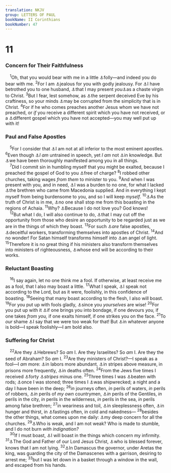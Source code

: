 ```yaml
---
translation: NKJV
group: LETTERS OF PAUL
bookName: II Corinthians 
bookNumber: 47
---
```


<div class="title"><h1>11</h1><h3>Concern for Their Faithfulness</h3></div>
<span class="verse 2co_11_1"> <sup>1</sup>Oh, that you would bear with me in a little <a data-toggle="tooltip" data-placement="bottom" title="Matt. 17:17; 2 Cor. 11:4, 16, 19">⚓</a>folly—and indeed you do bear with me. </span>
<span class="verse 2co_11_2"><sup>2</sup>For I am <a data-toggle="tooltip" data-placement="bottom" title="Gal. 4:17">⚓</a>jealous for you with godly jealousy. For <a data-toggle="tooltip" data-placement="bottom" title="Hos. 2:19; (Eph. 5:26)">⚓</a>I have betrothed you to one husband, <a data-toggle="tooltip" data-placement="bottom" title="Col. 1:28">⚓</a>that I may present <i>you</i><a data-toggle="tooltip" data-placement="bottom" title="Lev. 21:13">⚓</a>as a chaste virgin to Christ. </span>
<span class="verse 2co_11_3"><sup>3</sup>But I fear, lest somehow, as <a data-toggle="tooltip" data-placement="bottom" title="Gen. 3:4, 13; John 8:44; 1 Thess. 3:5; 1 Tim. 2:14; (Rev. 12:9, 15)">⚓</a>the serpent deceived Eve by his craftiness, so your minds <a data-toggle="tooltip" data-placement="bottom" title="Eph. 6:24">⚓</a>may be corrupted from the simplicity that is in Christ. </span>
<span class="verse 2co_11_4"><sup>4</sup>For if he who comes preaches another Jesus whom we have not preached, or <i>if</i> you receive a different spirit which you have not received, or a <a data-toggle="tooltip" data-placement="bottom" title="Gal. 1:6–8">⚓</a>different gospel which you have not accepted—you may well put up with it!<br/></span>
<div class="title"><h3>Paul and False Apostles</h3></div>
<span class="verse 2co_11_5"> <sup>5</sup>For I consider that <a data-toggle="tooltip" data-placement="bottom" title="(1 Cor. 15:10); 2 Cor. 12:11; Gal. 2:6">⚓</a>I am not at all inferior to the most eminent apostles. </span>
<span class="verse 2co_11_6"><sup>6</sup>Even though <a data-toggle="tooltip" data-placement="bottom" title="(1 Cor. 1:17)">⚓</a><i>I</i> <i>am</i> untrained in speech, yet <i>I</i> <i>am</i> not <a data-toggle="tooltip" data-placement="bottom" title="(1 Cor. 12:8; Eph. 3:4)">⚓</a>in knowledge. But <a data-toggle="tooltip" data-placement="bottom" title="(2 Cor. 12:12)">⚓</a>we have been thoroughly manifested among you in all things.<br/></span>
<span class="verse 2co_11_7"> <sup>7</sup>Did I commit sin in humbling myself that you might be exalted, because I preached the gospel of God to you <a data-toggle="tooltip" data-placement="bottom" title="Acts 18:3; 1 Cor. 9:18; 2 Cor. 12:13">⚓</a>free of charge? </span>
<span class="verse 2co_11_8"><sup>8</sup>I robbed other churches, taking wages <i>from</i> <i>them</i> to minister to you. </span>
<span class="verse 2co_11_9"><sup>9</sup>And when I was present with you, and in need, <a data-toggle="tooltip" data-placement="bottom" title="Acts 20:33">⚓</a>I was a burden to no one, for what I lacked <a data-toggle="tooltip" data-placement="bottom" title="Phil. 4:10">⚓</a>the brethren who came from Macedonia supplied. And in everything I kept myself from being burdensome to you, and so I will keep <i>myself</i>. </span>
<span class="verse 2co_11_10"><sup>10</sup><a data-toggle="tooltip" data-placement="bottom" title="Rom. 1:9; 9:1; 2 Cor. 1:23; (Gal. 2:20)">⚓</a>As the truth of Christ is in me, <a data-toggle="tooltip" data-placement="bottom" title="1 Cor. 9:15">⚓</a>no one shall stop me from this boasting in the regions of Achaia. </span>
<span class="verse 2co_11_11"><sup>11</sup>Why? <a data-toggle="tooltip" data-placement="bottom" title="2 Cor. 6:11; 12:15">⚓</a>Because I do not love you? God knows!<br/></span>
<span class="verse 2co_11_12"> <sup>12</sup>But what I do, I will also continue to do, <a data-toggle="tooltip" data-placement="bottom" title="1 Cor. 9:12">⚓</a>that I may cut off the opportunity from those who desire an opportunity to be regarded just as we are in the things of which they boast. </span>
<span class="verse 2co_11_13"><sup>13</sup>For such <a data-toggle="tooltip" data-placement="bottom" title="Acts 15:24; Rom. 16:18; Gal. 1:7; Phil. 1:15; 2 Pet. 2:1; Rev. 2:2">⚓</a><i>are</i> false apostles, <a data-toggle="tooltip" data-placement="bottom" title="Phil. 3:2; Titus 1:10">⚓</a>deceitful workers, transforming themselves into apostles of Christ. </span>
<span class="verse 2co_11_14"><sup>14</sup>And no wonder! For Satan himself transforms himself into <a data-toggle="tooltip" data-placement="bottom" title="Gal. 1:8">⚓</a>an angel of light. </span>
<span class="verse 2co_11_15"><sup>15</sup>Therefore it is no great thing if his ministers also transform themselves into ministers of righteousness, <a data-toggle="tooltip" data-placement="bottom" title="(Phil. 3:19)">⚓</a>whose end will be according to their works.<br/></span>
<div class="title"><h3>Reluctant Boasting</h3></div>
<span class="verse 2co_11_16"> <sup>16</sup>I say again, let no one think me a fool. If otherwise, at least receive me as a fool, that I also may boast a little. </span>
<span class="verse 2co_11_17"><sup>17</sup>What I speak, <a data-toggle="tooltip" data-placement="bottom" title="1 Cor. 7:6">⚓</a>I speak not according to the Lord, but as it were, foolishly, in this confidence of boasting. </span>
<span class="verse 2co_11_18"><sup>18</sup>Seeing that many boast according to the flesh, I also will boast. </span>
<span class="verse 2co_11_19"><sup>19</sup>For you put up with fools gladly, <a data-toggle="tooltip" data-placement="bottom" title="1 Cor. 4:10">⚓</a>since you <i>yourselves</i> are wise! </span>
<span class="verse 2co_11_20"><sup>20</sup>For you put up with it <a data-toggle="tooltip" data-placement="bottom" title="2 Cor. 1:24; (Gal. 2:4; 4:3, 9; 5:1)">⚓</a>if one brings you into bondage, if one devours <i>you,</i> if one takes <i>from</i> <i>you,</i> if one exalts himself, if one strikes you on the face. </span>
<span class="verse 2co_11_21"><sup>21</sup>To <i>our</i> shame <a data-toggle="tooltip" data-placement="bottom" title="2 Cor. 10:10">⚓</a>I say that we were too weak for that! But <a data-toggle="tooltip" data-placement="bottom" title="Phil. 3:4">⚓</a>in whatever anyone is bold—I speak foolishly—I am bold also.<br/></span>
<div class="title"><h3>Suffering for Christ</h3></div>
<span class="verse 2co_11_22"> <sup>22</sup>Are they <a data-toggle="tooltip" data-placement="bottom" title="Acts 22:3; Rom. 11:1; Phil. 3:4–6">⚓</a>Hebrews? So <i>am</i> I. Are they Israelites? So <i>am</i> I. Are they the seed of Abraham? So <i>am</i> I. </span>
<span class="verse 2co_11_23"><sup>23</sup>Are they ministers of Christ?—I speak as a fool—I <i>am</i> more: <a data-toggle="tooltip" data-placement="bottom" title="1 Cor. 15:10">⚓</a>in labors more abundant, <a data-toggle="tooltip" data-placement="bottom" title="Acts 9:16">⚓</a>in stripes above measure, in prisons more frequently, <a data-toggle="tooltip" data-placement="bottom" title="1 Cor. 15:30">⚓</a>in deaths often. </span>
<span class="verse 2co_11_24"><sup>24</sup>From the Jews five times I received <a data-toggle="tooltip" data-placement="bottom" title="Deut. 25:3">⚓</a>forty <a data-toggle="tooltip" data-placement="bottom" title="2 Cor. 6:5">⚓</a><i>stripes</i> minus one. </span>
<span class="verse 2co_11_25"><sup>25</sup>Three times I was <a data-toggle="tooltip" data-placement="bottom" title="Acts 16:22, 23; 21:32">⚓</a>beaten with rods; <a data-toggle="tooltip" data-placement="bottom" title="Acts 14:5, 19">⚓</a>once I was stoned; three times I <a data-toggle="tooltip" data-placement="bottom" title="Acts 27:1–44">⚓</a>was shipwrecked; a night and a day I have been in the deep; </span>
<span class="verse 2co_11_26"><sup>26</sup><i>in</i> journeys often, <i>in</i> perils of waters, <i>in</i> perils of robbers, <a data-toggle="tooltip" data-placement="bottom" title="Acts 9:23, 24; 13:45, 50; 17:5, 13; 1 Thess. 2:15">⚓</a><i>in</i> perils of <i>my</i> <i>own</i> countrymen, <a data-toggle="tooltip" data-placement="bottom" title="Acts 14:5, 19; 19:23; 27:42">⚓</a><i>in</i> perils of the Gentiles, <i>in</i> perils in the city, <i>in</i> perils in the wilderness, <i>in</i> perils in the sea, <i>in</i> perils among false brethren; </span>
<span class="verse 2co_11_27"><sup>27</sup>in weariness and toil, <a data-toggle="tooltip" data-placement="bottom" title="Acts 20:31">⚓</a>in sleeplessness often, <a data-toggle="tooltip" data-placement="bottom" title="1 Cor. 4:11; Phil. 4:12">⚓</a>in hunger and thirst, in <a data-toggle="tooltip" data-placement="bottom" title="Acts 9:9; 13:2, 3; 14:23">⚓</a>fastings often, in cold and nakedness— </span>
<span class="verse 2co_11_28"><sup>28</sup>besides the other things, what comes upon me daily: <a data-toggle="tooltip" data-placement="bottom" title="Acts 20:18; (Rom. 1:14); 2 Cor. 7:12; 12:20; Gal. 4:11; 1 Thess. 3:10">⚓</a>my deep concern for all the churches. </span>
<span class="verse 2co_11_29"><sup>29</sup><a data-toggle="tooltip" data-placement="bottom" title="(1 Cor. 8:9, 13; 9:22)">⚓</a>Who is weak, and I am not weak? Who is made to stumble, and I do not burn <i>with</i> <i>indignation?</i><br/></span>
<span class="verse 2co_11_30"> <sup>30</sup>If I must boast, <a data-toggle="tooltip" data-placement="bottom" title="(2 Cor. 12:5, 9, 10)">⚓</a>I will boast in the things which concern my infirmity. </span>
<span class="verse 2co_11_31"><sup>31</sup><a data-toggle="tooltip" data-placement="bottom" title="Rom. 1:9; Gal. 1:20; 1 Thess. 2:5">⚓</a>The God and Father of our Lord Jesus Christ, <a data-toggle="tooltip" data-placement="bottom" title="Rom. 9:5">⚓</a>who is blessed forever, knows that I am not lying. </span>
<span class="verse 2co_11_32"><sup>32</sup><a data-toggle="tooltip" data-placement="bottom" title="Acts 9:19–25">⚓</a>In Damascus the governor, under Aretas the king, was guarding the city of the Damascenes with a garrison, desiring to arrest me; </span>
<span class="verse 2co_11_33"><sup>33</sup>but I was let down in a basket through a window in the wall, and escaped from his hands.<br/></span>
